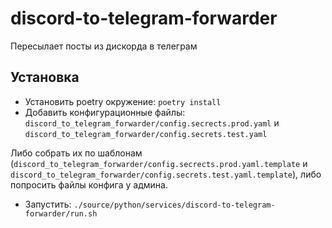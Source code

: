 # discord-to-telegram-forwarder

Пересылает посты из дискорда в телеграм 

## Установка

- Установить poetry окружение: `poetry install`
- Добавить конфигурационные файлы: `discord_to_telegram_forwarder/config.secrects.prod.yaml` и `discord_to_telegram_forwarder/config.secrets.test.yaml`

Либо собрать их по шаблонам (`discord_to_telegram_forwarder/config.secrects.prod.yaml.template` и `discord_to_telegram_forwarder/config.secrets.test.yaml.template`), либо попросить файлы конфига у админа. 

- Запустить: `./source/python/services/discord-to-telegram-forwarder/run.sh`